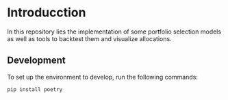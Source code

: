 # Introducction
In this repository lies the implementation of some portfolio selection models as well as tools to backtest them and visualize allocations.

## Development
To set up the environment to develop, run the following commands:
```
pip install poetry


